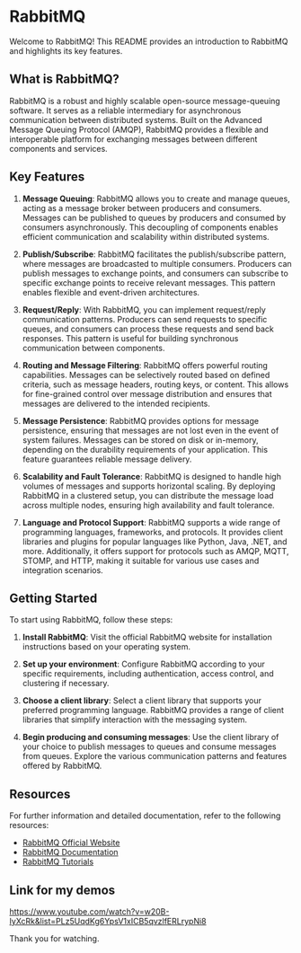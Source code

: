 # RabbitMQ

Welcome to RabbitMQ! This README provides an introduction to RabbitMQ and highlights its key features.

## What is RabbitMQ?

RabbitMQ is a robust and highly scalable open-source message-queuing software. It serves as a reliable intermediary for asynchronous communication between distributed systems. Built on the Advanced Message Queuing Protocol (AMQP), RabbitMQ provides a flexible and interoperable platform for exchanging messages between different components and services.

## Key Features

1. **Message Queuing**: RabbitMQ allows you to create and manage queues, acting as a message broker between producers and consumers. Messages can be published to queues by producers and consumed by consumers asynchronously. This decoupling of components enables efficient communication and scalability within distributed systems.

2. **Publish/Subscribe**: RabbitMQ facilitates the publish/subscribe pattern, where messages are broadcasted to multiple consumers. Producers can publish messages to exchange points, and consumers can subscribe to specific exchange points to receive relevant messages. This pattern enables flexible and event-driven architectures.

3. **Request/Reply**: With RabbitMQ, you can implement request/reply communication patterns. Producers can send requests to specific queues, and consumers can process these requests and send back responses. This pattern is useful for building synchronous communication between components.

4. **Routing and Message Filtering**: RabbitMQ offers powerful routing capabilities. Messages can be selectively routed based on defined criteria, such as message headers, routing keys, or content. This allows for fine-grained control over message distribution and ensures that messages are delivered to the intended recipients.

5. **Message Persistence**: RabbitMQ provides options for message persistence, ensuring that messages are not lost even in the event of system failures. Messages can be stored on disk or in-memory, depending on the durability requirements of your application. This feature guarantees reliable message delivery.

6. **Scalability and Fault Tolerance**: RabbitMQ is designed to handle high volumes of messages and supports horizontal scaling. By deploying RabbitMQ in a clustered setup, you can distribute the message load across multiple nodes, ensuring high availability and fault tolerance.

7. **Language and Protocol Support**: RabbitMQ supports a wide range of programming languages, frameworks, and protocols. It provides client libraries and plugins for popular languages like Python, Java, .NET, and more. Additionally, it offers support for protocols such as AMQP, MQTT, STOMP, and HTTP, making it suitable for various use cases and integration scenarios.

## Getting Started

To start using RabbitMQ, follow these steps:

1. **Install RabbitMQ**: Visit the official RabbitMQ website for installation instructions based on your operating system.

2. **Set up your environment**: Configure RabbitMQ according to your specific requirements, including authentication, access control, and clustering if necessary.

3. **Choose a client library**: Select a client library that supports your preferred programming language. RabbitMQ provides a range of client libraries that simplify interaction with the messaging system.

4. **Begin producing and consuming messages**: Use the client library of your choice to publish messages to queues and consume messages from queues. Explore the various communication patterns and features offered by RabbitMQ.

## Resources

For further information and detailed documentation, refer to the following resources:

- [RabbitMQ Official Website](https://www.rabbitmq.com/)
- [RabbitMQ Documentation](https://www.rabbitmq.com/documentation.html)
- [RabbitMQ Tutorials](https://www.rabbitmq.com/getstarted.html)

## Link for my demos

https://www.youtube.com/watch?v=w20B-IyXcRk&list=PLz5UqdKg6YpsV1xICB5qvzlfERLrypNi8

Thank you for watching.

